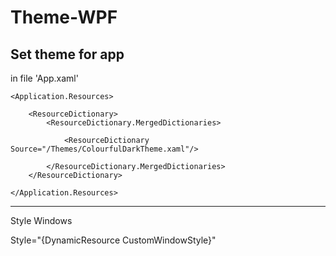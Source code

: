 # Theme-WPF 

Set theme for app
-------
in file 'App.xaml' 

<Application x:Class="AppNamesapce.App"
             xmlns="http://schemas.microsoft.com/winfx/2006/xaml/presentation"
             xmlns:x="http://schemas.microsoft.com/winfx/2006/xaml"
             xmlns:local="clr-namespace:Backup"
             StartupUri="Views/MainView.xaml">
  
    <Application.Resources>
    
        <ResourceDictionary>
            <ResourceDictionary.MergedDictionaries>
            
                <ResourceDictionary Source="/Themes/ColourfulDarkTheme.xaml"/>
           
            </ResourceDictionary.MergedDictionaries>
        </ResourceDictionary>
        
    </Application.Resources>
  
</Application>

---------
Style Windows

Style="{DynamicResource CustomWindowStyle}"
